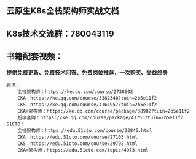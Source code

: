 ## 云原生K8s全栈架构师实战文档

## K8s技术交流群：780043119

## 书籍配套视频：

**提供免费更新、免费技术问答、免费岗位推荐，一次购买、受益终身**

	腾讯：
		全栈架构师：https://ke.qq.com/course/2738602
		CKA：https://ke.qq.com/course/3382340?tuin=2b5e11f2
		CKS：https://ke.qq.com/course/4161957?tuin=2b5e11f2
	    CKA+架构师：https://ke.qq.com/course/package/38982?tuin=2b5e11f2
	    超级套购：https://ke.qq.com/course/package/41755?tuin=2b5e11f2
	51CTO：
	    全栈架构师：https://edu.51cto.com/course/23845.html
	    CKA：https://edu.51cto.com/course/27103.html
	    CKS：https://edu.51cto.com/course/29792.html 
	    CKA+架构师：https://edu.51cto.com/topic/4973.html


